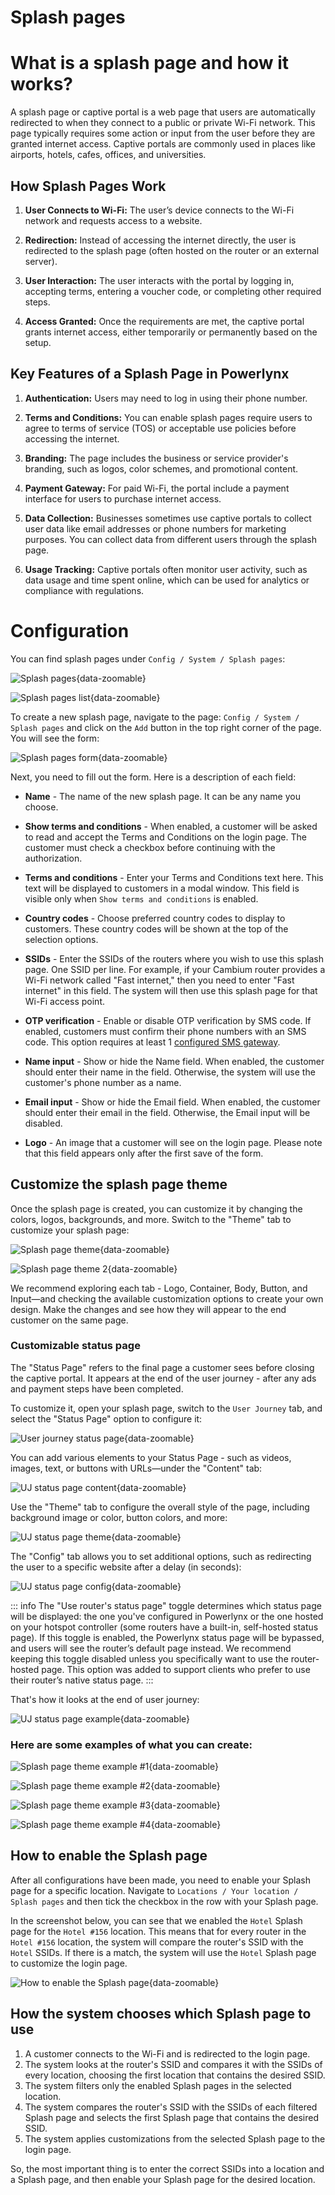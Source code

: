 # Splash pages

# What is a splash page and how it works?
A splash page or captive portal is a web page that users are automatically redirected to when they connect to a public or private Wi-Fi network. This page typically requires some action or input from the user before they are granted internet access. Captive portals are commonly used in places like airports, hotels, cafes, offices, and universities.

## **How Splash Pages Work**
1. **User Connects to Wi-Fi:** The user’s device connects to the Wi-Fi network and requests access to a website.

2. **Redirection:** Instead of accessing the internet directly, the user is redirected to the splash page (often hosted on the router or an external server).

3. **User Interaction:** The user interacts with the portal by logging in, accepting terms, entering a voucher code, or completing other required steps.

4. **Access Granted:** Once the requirements are met, the captive portal grants internet access, either temporarily or permanently based on the setup.

## **Key Features of a Splash Page in Powerlynx**

1. **Authentication:** Users may need to log in using their phone number.

2. **Terms and Conditions:** You can enable splash pages require users to agree to terms of service (TOS) or acceptable use policies before accessing the internet.

3. **Branding:** The page includes the business or service provider's branding, such as logos, color schemes, and promotional content.

4. **Payment Gateway:** For paid Wi-Fi, the portal include a payment interface for users to purchase internet access.

5. **Data Collection:** Businesses sometimes use captive portals to collect user data like email addresses or phone numbers for marketing purposes. You can collect data from different users through the splash page.

6. **Usage Tracking:** Captive portals often monitor user activity, such as data usage and time spent online, which can be used for analytics or compliance with regulations.

# Configuration
You can find splash pages under `Config / System / Splash pages`:

![Splash pages](images/config-splash-pages.png){data-zoomable}

![Splash pages list](images/splash_pages_list.png){data-zoomable}

To create a new splash page, navigate to the page: `Config / System / Splash pages` and click on the `Add` button in the top right corner of the page. You will see the form:

![Splash pages form](images/splash_pages_form.png){data-zoomable}

Next, you need to fill out the form. 
Here is a description of each field:
* <b>Name</b> - The name of the new splash page. It can be any name you choose.

* <b>Show terms and conditions</b> - When enabled, a customer will be asked to read and accept the Terms and Conditions on the login page. The customer must check a checkbox before continuing with the authorization.

* <b>Terms and conditions</b> - Enter your Terms and Conditions text here. This text will be displayed to customers in a modal window. This field is visible only when `Show terms and conditions` is enabled.

* <b>Country codes</b> - Choose preferred country codes to display to customers. These country codes will be shown at the top of the selection options.

* <b>SSIDs</b> - Enter the SSIDs of the routers where you wish to use this splash page. One SSID per line. For example, if your Cambium router provides a Wi-Fi network called "Fast internet," then you need to enter "Fast internet" in this field. The system will then use this splash page for that Wi-Fi access point.

* <b>OTP verification</b> - Enable or disable OTP verification by SMS code. If enabled, customers must confirm their phone numbers with an SMS code. This option requires at least 1 [configured SMS gateway](https://docs.powerlynx.app/system/sms.html).

* <b>Name input</b> - Show or hide the Name field. When enabled, the customer should enter their name in the field. Otherwise, the system will use the customer's phone number as a name.

* <b>Email input</b> - Show or hide the Email field. When enabled, the customer should enter their email in the field. Otherwise, the Email input will be disabled.

* <b>Logo</b> - An image that a customer will see on the login page. Please note that this field appears only after the first save of the form.

## Customize the splash page theme

Once the splash page is created, you can customize it by changing the colors, logos, backgrounds, and more. Switch to the "Theme" tab to customize your splash page:

![Splash page theme](images/splash_page_theme.png){data-zoomable}

![Splash page theme 2](images/splash_page_theme_2.png){data-zoomable}

We recommend exploring each tab - Logo, Container, Body, Button, and Input—and checking the available customization options to create your own design. Make the changes and see how they will appear to the end customer on the same page.

### Customizable status page

The "Status Page" refers to the final page a customer sees before closing the captive portal. It appears at the end of the user journey - after any ads and payment steps have been completed.

To customize it, open your splash page, switch to the `User Journey` tab, and select the "Status Page" option to configure it:

![User journey status page](images/user-journey-status-page.png){data-zoomable}

You can add various elements to your Status Page - such as videos, images, text, or buttons with URLs—under the "Content" tab:

![UJ status page content](images/uj-content.gif#mediumsize){data-zoomable}

Use the "Theme" tab to configure the overall style of the page, including background image or color, button colors, and more:

![UJ status page theme](images/uj-theme.png){data-zoomable}

The "Config" tab allows you to set additional options, such as redirecting the user to a specific website after a delay (in seconds):

![UJ status page config](images/uj-config.png){data-zoomable}

::: info
The "Use router's status page" toggle determines which status page will be displayed: the one you've configured in Powerlynx or the one hosted on your hotspot controller (some routers have a built-in, self-hosted status page). If this toggle is enabled, the Powerlynx status page will be bypassed, and users will see the router’s default page instead. We recommend keeping this toggle disabled unless you specifically want to use the router-hosted page. This option was added to support clients who prefer to use their router’s native status page.
:::

That's how it looks at the end of user journey:

![UJ status page example](images/uj-iphone-example.png#mediumsize){data-zoomable}

### Here are some examples of what you can create:

![Splash page theme example #1](images/custom_splash_page_1.jpg){data-zoomable}

![Splash page theme example #2](images/custom_splash_page_2.jpg){data-zoomable}

![Splash page theme example #3](images/custom_splash_page_3.jpg){data-zoomable}

![Splash page theme example #4](images/custom_splash_page_4.jpg){data-zoomable}

## How to enable the Splash page

After all configurations have been made, you need to enable your Splash page for a specific location.
Navigate to `Locations / Your location / Splash pages` and then tick the checkbox in the row with your Splash page.

In the screenshot below, you can see that we enabled the `Hotel` Splash page for the `Hotel #156` location.
This means that for every router in the `Hotel #156` location, the system will compare the router's SSID with the `Hotel` SSIDs. If there is a match, the system will use the `Hotel` Splash page to customize the login page.

![How to enable the Splash page](images/enable_splash_page_on_location_page.png){data-zoomable}

## How the system chooses which Splash page to use
<ol>
<li>A customer connects to the Wi-Fi and is redirected to the login page.</li>
<li>The system looks at the router's SSID and compares it with the SSIDs of every location, choosing the first location that contains the desired SSID.</li>
<li>The system filters only the enabled Splash pages in the selected location.</li>
<li>The system compares the router's SSID with the SSIDs of each filtered Splash page and selects the first Splash page that contains the desired SSID.</li>
<li>The system applies customizations from the selected Splash page to the login page.</li>
</ol>

So, the most important thing is to enter the correct SSIDs into a location and a Splash page, and then enable your Splash page for the desired location.